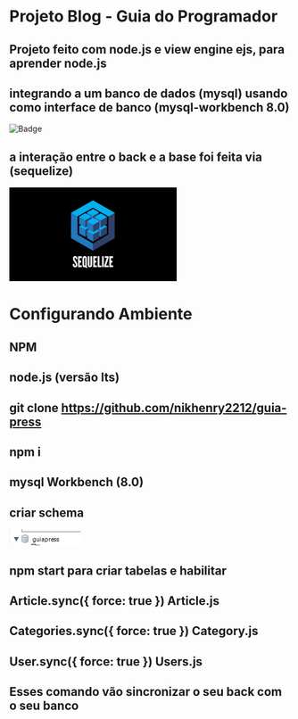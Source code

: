 # Projeto Blog - Guia do Programador

## Projeto feito com node.js e view engine ejs, para aprender node.js
## integrando a um banco de dados (mysql) usando como interface de banco (mysql-workbench 8.0) 
![Badge](https://encrypted-tbn0.gstatic.com/images?q=tbn:ANd9GcRcUYI3gIcK6QzYJeQyPoUHsSPma0dYF01Y2Q&usqp=CAU)
## a interação entre o back e a base foi feita via (sequelize)
![Badge](./assets/download.png)

# Configurando Ambiente
## NPM
## node.js (versão lts)
## git clone https://github.com/nikhenry2212/guia-press
## npm i
## mysql Workbench (8.0)
## criar schema 
![Badge](./assets/schema.jpeg)
## npm start para criar tabelas e habilitar 
## Article.sync({ force: true }) Article.js
## Categories.sync({ force: true }) Category.js
## User.sync({ force: true }) Users.js
## Esses comando vão sincronizar o seu back com o seu banco
